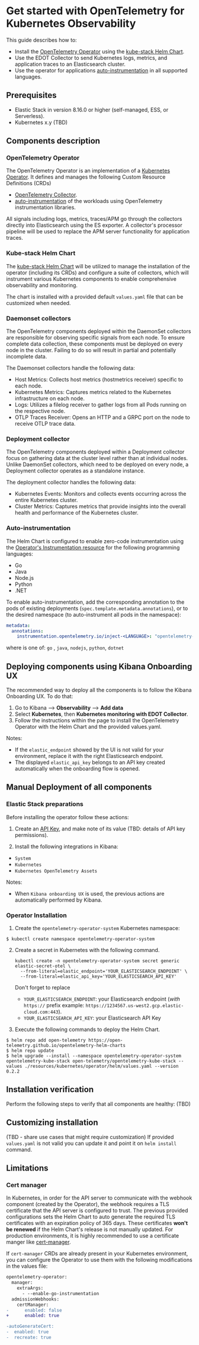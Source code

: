 # Get started with OpenTelemetry for Kubernetes Observability

This guide describes how to:

- Install the [OpenTelemetry Operator](https://github.com/open-telemetry/opentelemetry-operator/) using the [kube-stack Helm Chart](https://github.com/open-telemetry/opentelemetry-helm-charts/tree/main/charts/opentelemetry-kube-stack).
- Use the EDOT Collector to send Kubernetes logs, metrics, and application traces to an Elasticsearch cluster.
- Use the operator for applications [auto-instrumentation](https://opentelemetry.io/docs/kubernetes/operator/automatic/) in all supported languages.

## Prerequisites

- Elastic Stack in version 8.16.0 or higher (self-managed, ESS, or Serverless).
- Kubernetes x.y (TBD)

## Components description

### OpenTelemetry Operator

The OpenTelemetry Operator is an implementation of a [Kubernetes Operator](https://kubernetes.io/docs/concepts/extend-kubernetes/operator/). It defines and manages the following Custom Resource Definitions (CRDs)

- [OpenTelemetry Collector](https://github.com/open-telemetry/opentelemetry-collector).
- [auto-instrumentation](https://opentelemetry.io/docs/concepts/instrumentation/automatic/) of the workloads using OpenTelemetry instrumentation libraries.

All signals including logs, metrics, traces/APM go through the collectors directly into Elasticsearch using the ES exporter. A collector's processor pipeline will be used to replace the APM server functionality for application traces.

### Kube-stack Helm Chart

The [kube-stack Helm Chart](https://github.com/open-telemetry/opentelemetry-helm-charts/tree/main/charts/opentelemetry-kube-stack) will be utilized to manage the installation of the operator (including its CRDs) and configure a suite of collectors, which will instrument various Kubernetes components to enable comprehensive observability and monitoring.

The chart is installed with a provided default `values.yaml` file that can be customized when needed.

### Daemonset collectors

The OpenTelemetry components deployed within the DaemonSet collectors are responsible for observing specific signals from each node. To ensure complete data collection, these components must be deployed on every node in the cluster. Failing to do so will result in partial and potentially incomplete data.

The Daemonset collectors handle the following data:

- Host Metrics: Collects host metrics (hostmetrics receiver) specific to each node.
- Kubernetes Metrics: Captures metrics related to the Kubernetes infrastructure on each node.
- Logs: Utilizes a filelog receiver to gather logs from all Pods running on the respective node.
- OTLP Traces Receiver: Opens an HTTP and a GRPC port on the node to receive OTLP trace data.

### Deployment collector

The OpenTelemetry components deployed within a Deployment collector focus on gathering data at the cluster level rather than at individual nodes. Unlike DaemonSet collectors, which need to be deployed on every node, a Deployment collector operates as a standalone instance.

The deployment collector handles the following data:

- Kubernetes Events: Monitors and collects events occurring across the entire Kubernetes cluster.
- Cluster Metrics: Captures metrics that provide insights into the overall health and performance of the Kubernetes cluster.

### Auto-instrumentation

The Helm Chart is configured to enable zero-code instrumentation using the [Operator's Instrumentation resource](https://github.com/open-telemetry/opentelemetry-operator/?tab=readme-ov-file#opentelemetry-auto-instrumentation-injection) for the following programming languages:

- Go
- Java
- Node.js
- Python
- .NET

To enable auto-instrumentation, add the corresponding annotation to the pods of existing deployments (`spec.template.metadata.annotations`), or to the desired namespace (to auto-instrument all pods in the namespace):

```yaml
metadata:
  annotations:
    instrumentation.opentelemetry.io/inject-<LANGUAGE>: "opentelemetry-operator-system/elastic-instrumentation"
```

where <LANGUAGE> is one of: `go` , `java`, `nodejs`, `python`, `dotnet`

## Deploying components using Kibana Onboarding UX

The recommended way to deploy all the components is to follow the Kibana Onboarding UX. To do that:

1. Go to Kibana --> **Observability** --> **Add data**
2. Select **Kubernetes**, then **Kubernetes monitoring with EDOT Collector**.
3. Follow the instructions within the page to install the OpenTelemetry Operator with the Helm Chart and the provided values.yaml.

Notes:
- If the `elastic_endpoint` showed by the UI is not valid for your environment, replace it with the right Elasticsearch endpoint.
- The displayed `elastic_api_key` belongs to an API key created automatically when the onboarding flow is opened.

## Manual Deployment of all components

### Elastic Stack preparations

Before installing the operator follow these actions:

1. Create an [API Key](https://www.elastic.co/guide/en/kibana/current/api-keys.html), and make note of its value (TBD: details of API key permissions).

2. Install the following integrations in Kibana:
  - `System`
  - `Kubernetes`
  - `Kubernetes OpenTelemetry Assets`

Notes:
- When `Kibana onboarding UX` is used, the previous actions are automatically performed by Kibana.

### Operator Installation

1. Create the `opentelemetry-operator-system` Kubernetes namespace:
```
$ kubectl create namespace opentelemetry-operator-system
```

2. Create a secret in Kubernetes with the following command.
   ```
   kubectl create -n opentelemetry-operator-system secret generic elastic-secret-otel \
     --from-literal=elastic_endpoint='YOUR_ELASTICSEARCH_ENDPOINT' \
     --from-literal=elastic_api_key='YOUR_ELASTICSEARCH_API_KEY'
   ```
   Don't forget to replace
   - `YOUR_ELASTICSEARCH_ENDPOINT`: your Elasticsearch endpoint (*with* `https://` prefix example: `https://1234567.us-west2.gcp.elastic-cloud.com:443`).
   - `YOUR_ELASTICSEARCH_API_KEY`: your Elasticsearch API Key

3. Execute the following commands to deploy the Helm Chart.

```
$ helm repo add open-telemetry https://open-telemetry.github.io/opentelemetry-helm-charts
$ helm repo update
$ helm upgrade --install --namespace opentelemetry-operator-system opentelemetry-kube-stack open-telemetry/opentelemetry-kube-stack --values ./resources/kubernetes/operator/helm/values.yaml --version 0.2.2
```

## Installation verification

Perform the following steps to verify that all components are healthy:
(TBD)

## Customizing installation

(TBD - share use cases that might require customization)
If provided `values.yaml` is not valid you can update it and point it on `helm install` command.

## Limitations

### Cert manager

In Kubernetes, in order for the API server to communicate with the webhook component (created by the Operator), the webhook requires a TLS certificate that the API server is configured to trust. The previous provided configurations sets the Helm Chart to auto generate the required TLS certificates with an expiration policy of 365 days. These certificates **won't be renewed** if the Helm Chart's release is not manually updated. For production environments, it is highly recommended to use a certificate manger like [cert-manager](https://cert-manager.io/docs/installation/).

If `cert-manager` CRDs are already present in your Kubernetes environment, you can configure the Operator to use them with the following modifications in the values file:


```diff
opentelemetry-operator:
  manager:
    extraArgs:
      - --enable-go-instrumentation
  admissionWebhooks:
    certManager:
-      enabled: false
+      enabled: true

-autoGenerateCert:
-  enabled: true
-  recreate: true
```
